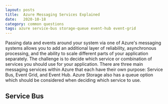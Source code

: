 ```yaml
---
layout: posts
title:  Azure Messaging Services Explained
date:   2020-10-18
category: common questions
tags: azure service-bus storage-queue event-hub event-grid 
---
```


Passing data and events around your system via one of Azure's messaging systems allows you to add an additional layer of reliability, asynchronous processing, and the ability to scale different parts of your application separately. The challenge is to decide which service or combination of services you should use for your application. There are three main messaging services within Azure that each have their own purpose: Service Bus, Event Grid, and Event Hub. Azure Storage also has a queue option which should be considered when deciding which service to use.

## Service Bus